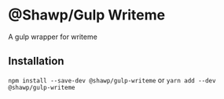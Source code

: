 # @Shawp/Gulp Writeme

A gulp wrapper for writeme

## Installation

`npm install --save-dev @shawp/gulp-writeme`
or
`yarn add --dev @shawp/gulp-writeme`

